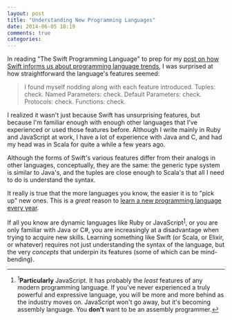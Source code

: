 ```yaml
---
layout: post
title: "Understanding New Programming Languages"
date: 2014-06-05 18:19
comments: true
categories: 
---
```


In reading "The Swift Programming Language" to prep for my [post on how Swift informs us about programming language trends][swiftpost], I was surprised at how straightforward the language's features seemed:

> I found myself nodding along with each feature introduced. Tuples: check. Named Parameters: check. Default Parameters: check. Protocols: check. Functions: check. 

I realized it wasn't just because Swift has unsurprising features, but because I'm familiar enough with enough other languages
that I've experienced or used those features before.  Although I write mainly in Ruby and JavaScript at work, I have a lot of
experience with Java and C, and had my head was in Scala for quite a while a few years ago.

Although the forms of Swift's various features differ from their analogs in other languages, conceptually, they are the same: the
generic type system is similar to Java's, and the tuples are close enough to Scala's that all I need to do is understand the
syntax.

It really is true that the more languages you know, the easier it is to "pick up" new ones.  This is a *great* reason to 
[learn a new programming language every year][pragprog].

If all you know are dynamic languages like Ruby or JavaScript<a name="back-1"></a><sup><a href="#1">1</a></sup>, or you are only familiar with Java or C#, you are increasingly at
a disadvantage when trying to acquire new skills.  Learning something like Swift (or Scala, or Elixir, or whatever) requires not
just understanding the syntax of the language, but the very _concepts_ that underpin its features (some of which can be mind-bending).


[swiftpost]: http://www.naildrivin5.com/blog/2014/06/04/what-swift-tells-use-about-programming-language-trends.html
[pragprog]: http://pragprog.com/the-pragmatic-programmer

---

<footer class='footnotes'>
<ol>
<li>
<a name='1'></a>
<sup>1</sup><strong>Particularly</strong> JavaScript.  It has probably the <em>least</em> features of any modern programming language. If you've never experienced a truly powerful and expressive language, you will be more and more behind as the industry moves on. JavaScript won't go away, but it's becoming assembly language.  You <strong>don't</strong> want to be an assembly programmer.<a href='#back-1'>↩</a>
</li>
</ol></footer>
